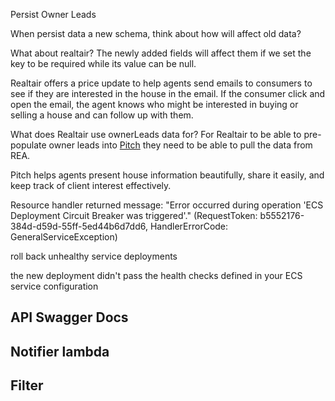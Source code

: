 Persist Owner Leads

When persist data a new schema, think about how will affect old data?

What about realtair? The newly added fields will affect them if we set the key to be required while its value can be null.

Realtair offers a price update to help agents send emails to consumers to see if they are interested in the house in the email. If the consumer click and open the email, the agent knows who might be interested in buying or selling a house and can follow up with them.

What does Realtair use ownerLeads data for?
For Realtair to be able to pre-populate owner leads into [Pitch](https://realtair.com/au/product/realtair-pitch/) they need to be able to pull the data from REA.

Pitch helps agents present house information beautifully, share it easily, and keep track of client interest effectively.


Resource handler returned message: "Error occurred during operation 'ECS Deployment Circuit Breaker was triggered'." (RequestToken: b5552176-384d-d59d-55ff-5ed44b6d7dd6, HandlerErrorCode: GeneralServiceException)

roll back unhealthy service deployments

the new deployment didn't pass the health checks defined in your ECS service configuration



## API Swagger Docs




## Notifier lambda


## Filter




